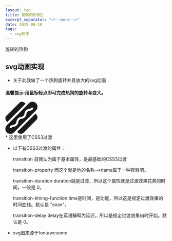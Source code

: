 ```yaml
---
layout: tag
title: 旋转的热狗🌭️
excerpt_separator: "<!--more-->"
date: 2019-06-18
tags:
  - svg制作
---
```


旋转的热狗

<!--more-->

## <b>svg动画实现</b>

* 关于此我做了一个热狗旋转并且放大的svg动画

#### <b>温馨提示</b>:用鼠标轻点即可完成热狗的旋转与变大。

<div class="hd">
<svg aria-hidden="true" focusable="false" data-prefix="fas" data-icon="hotdog" class="svg-inline--fa fa-hotdog fa-w-16" role="img" xmlns="http://www.w3.org/2000/svg" viewBox="0 0 512 512"><path fill="currentColor" d="M488.56 23.44a80 80 0 0 0-113.12 0l-352 352a80 80 0 1 0 113.12 113.12l352-352a80 80 0 0 0 0-113.12zm-49.93 95.19c-19.6 19.59-37.52 22.67-51.93 25.14C373.76 146 364.4 147.6 352 160s-14 21.76-16.23 34.71c-2.48 14.4-5.55 32.33-25.15 51.92s-37.52 22.67-51.92 25.15C245.75 274 236.4 275.6 224 288s-14 21.75-16.23 34.7c-2.47 14.4-5.54 32.33-25.14 51.92s-37.53 22.68-51.93 25.15C117.76 402 108.4 403.6 96 416a16 16 0 0 1-22.63-22.63c19.6-19.59 37.52-22.67 51.92-25.14 13-2.22 22.3-3.82 34.71-16.23s14-21.75 16.22-34.7c2.48-14.4 5.55-32.33 25.15-51.92s37.52-22.67 51.92-25.14c13-2.22 22.3-3.83 34.7-16.23s14-21.76 16.24-34.71c2.47-14.4 5.54-32.33 25.14-51.92s37.52-22.68 51.92-25.15C394.24 110 403.59 108.41 416 96a16 16 0 0 1 22.63 22.63zM31.44 322.18L322.18 31.44l-11.54-11.55c-25-25-63.85-26.66-86.79-3.72L16.17 223.85c-22.94 22.94-21.27 61.79 3.72 86.78zm449.12-132.36L189.82 480.56l11.54 11.55c25 25 63.85 26.66 86.79 3.72l207.68-207.68c22.94-22.94 21.27-61.79-3.72-86.79z"></path></svg>
</div>
<style>
.hd svg
{
    width: 100px; 
    height: 100px;
    -webkit-transition: width 2s, height 2s, -webkit-transform 2s; /* For Safari 3.1 to 6.0 */
    transition: width 2s, height 2s, transform 2s;
}
.hd svg:hover {
    width: 200px;
    height: 200px;
    -webkit-transform: rotate(180deg); /* Chrome, Safari, Opera */
    transform: rotate(180deg);
</style>
* 这里使用了CSS3过渡

   * 以下有CSS3过渡的属性：
    
       transition	 自我认为属于基本属性，是最基础的CSS3过渡
      	
       transition-property	  而这个就是他的名称-->name属于一种容器吧。
	
       transition-duration	duration就是过渡，所以这个属性就是过渡效果花费的时间，一般是 0。	

       transition-timing-function	time是时间，是功能，所以这是规定过渡效果的时间曲线。默认是 "ease"。
	
       transition-delay	delay在英语解释为延迟，所以是规定过渡效果何时开始。默认是 0。	

* svg图来源于fontawesome